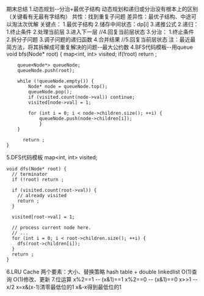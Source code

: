 期末总结
1.动态规划--分治+最优子结构
	动态规划和递归或分治没有根本上的区别（关键看有无最有字结构）
	共性：找到重复子问题
	差异性：最优子结构、中途可以淘汰次优解
	关键点：
	1.最优子结构
	2.储存中间状态：dp[i]
	3.递推公式
2.递归：
	1.终止条件
	2.处理当前层
	3.进入下一层
	//4.回复当前层状态
3.分治：
	1.终止条件
	2.拆分子问题
	3.调子问题的递归函数
	4.合并结果
	//5.回复当前层状态
注：最近最简方法，将其拆解成可重复解决的问题--最大公约数
4.BFS代码模板--用queue
	void bfs(Node* root) {
  		map<int, int> visited;
	  	if(!root) return ;

  		queue<Node*> queueNode;
  		queueNode.push(root);

  		while (!queueNode.empty()) {
		    Node* node = queueNode.top();
		    queueNode.pop();
		    if (visited.count(node->val)) continue;
		    visited[node->val] = 1;

		    for (int i = 0; i < node->children.size(); ++i) {
	        	queueNode.push(node->children[i]);
    			}
  		}

		  return ;
	}
5.DFS代码模板
	map<int, int> visited;

	void dfs(Node* root) {
	  // terminator
	  if (!root) return ;

	  if (visited.count(root->val)) {
	    // already visited
	    return ;
	  }

	  visited[root->val] = 1;

	  // process current node here. 
	  // ...
	  for (int i = 0; i < root->children.size(); ++i) {
	    dfs(root->children[i]);
	  }
	  return ;
	}
6.LRU Cache
	两个要素：大小、替换策略
	hash table + double linkedlist
	O(1)查询
	O(1)修改、更新
7.位运算
	x%2==1 -- (x&1)==1
	x%2==0 -- (x&1)==0
	x>>1 -- x/2
	x=x&(x-1)清零最低位的1
	x&-x得到最低位的1
